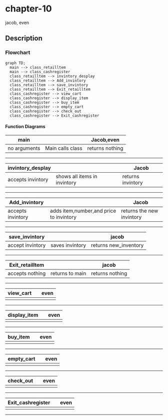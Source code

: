 # chapter-10
jacob, even

##  Description


###  Flowchart
```mermaid
graph TD;
  main --> class_retailltem
  main --> class_cashregister
  class_retailltem --> invintory_desplay
  class_retailltem --> Add_invintory
  class_retailltem --> save_invintory
  class_retailltem --> Exit_retailltem
  class_cashregister --> view_cart
  class_cashregister --> display_item
  class_cashregister --> buy_item
  class_cashregister --> empty_cart
  class_cashregister --> check_out
  class_cashregister --> Exit_cashregister
```

#### Function Diagrams

|  main   |               |    Jacob,even  |
| ------------------ | ------------- | ------------ |
|  no arguments   | Main calls class   |    returns nothing       |  
***
|   invintory_desplay  |               |    Jacob    |
| ------------------ | ------------- | ------------ |
|  accepts invintory  | shows all items in invintory |       returns invintory       |

***
|   Add_invintory  |               |    Jacob    |
| ------------------ | ------------- | ------------ |
|  accepts invintory  | adds item,number,and price to invintory  |     returns the new invintory     |

***
|  save_invintory   |               |   jacob     |
| ------------------ | ------------- | ------------ |
|  accept invintory   |  saves invintory  |      returns new_inventory        |
***
|  Exit_retailltem   |               |  jacob      |
| ------------------ | ------------- | ------------ |
|  accepts nothing   |  returns to main  |  returns nothing   |       
***
|  view_cart   |               |    even    |
| ------------------ | ------------- | ------------ |
|     |    |              |
***
|  display_item   |               |     even   |
| ------------------ | ------------- | ------------ |
|       |              |
***
|   buy_item  |               |     even   |
| ------------------ | ------------- | ------------ |
|       |              |
***
|    empty_cart |               |     even   |
| ------------------ | ------------- | ------------ |
|       |              |
***
|  check_out   |               |     even   |
| ------------------ | ------------- | ------------ |
|       |              |
***
|  Exit_cashregister   |               |     even   |
| ------------------ | ------------- | ------------ |
|       |              |
***
